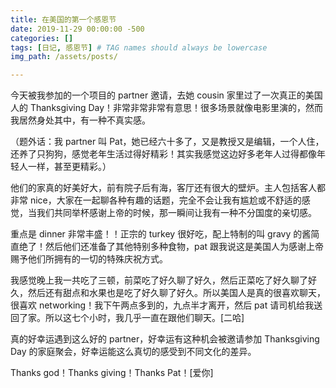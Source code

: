 ```yaml
---
title: 在美国的第一个感恩节
date: 2019-11-29 00:00:00 -500
categories: []
tags: [日记, 感恩节] # TAG names should always be lowercase
img_path: /assets/posts/

---
```


今天被我参加的一个项目的 partner 邀请，去她 cousin 家里过了一次真正的美国人的 Thanksgiving Day！非常非常非常有意思！很多场景就像电影里演的，然而我居然身处其中，有一种不真实感。

（题外话：我 partner 叫 Pat，她已经六十多了，又是教授又是编辑，一个人住，还养了只狗狗，感觉老年生活过得好精彩！其实我感觉这边好多老年人过得都像年轻人一样，甚至更精彩。）

他们的家真的好美好大，前有院子后有海，客厅还有很大的壁炉。主人包括客人都非常 nice，大家在一起聊各种有趣的话题，完全不会让我有尴尬或不舒适的感觉，当我们共同举杯感谢上帝的时候，那一瞬间让我有一种不分国度的亲切感。

重点是 dinner 非常丰盛！！正宗的 turkey 很好吃，配上特制的叫 gravy 的酱简直绝了！然后他们还准备了其他特别多种食物，pat 跟我说这是美国人为感谢上帝赐予他们所拥有的一切的特殊庆祝方式。

我感觉晚上我一共吃了三顿，前菜吃了好久聊了好久，然后正菜吃了好久聊了好久，然后还有甜点和水果也是吃了好久聊了好久。所以美国人是真的很喜欢聊天，很喜欢 networking！我下午两点多到的，九点半才离开，然后 pat 请司机给我送回了家。所以这七个小时，我几乎一直在跟他们聊天。[二哈]

真的好幸运遇到这么好的 partner，好幸运有这种机会被邀请参加 Thanksgiving Day 的家庭聚会，好幸运能这么真切的感受到不同文化的差异。

Thanks god！Thanks giving！Thanks Pat！[爱你]
